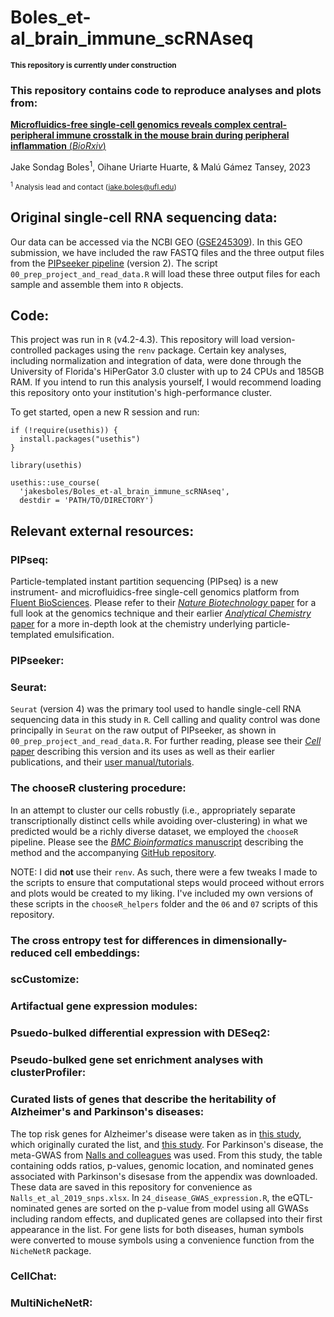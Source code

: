 # Boles_et-al_brain_immune_scRNAseq

<sup>**This repository is currently under construction**</sup>


### This repository contains code to reproduce analyses and plots from:
[**Microfluidics-free single-cell genomics reveals complex central-peripheral immune crosstalk in the mouse brain during peripheral inflammation** (*BioRxiv*)](https://www.biorxiv.org/content/10.1101/2023.10.05.561054v1)

Jake Sondag Boles<sup>1</sup>, Oihane Uriarte Huarte, & Malú Gámez Tansey, 2023

<sup><sup>1</sup> Analysis lead and contact (jake.boles@ufl.edu)</sup>

## Original single-cell RNA sequencing data:
Our data can be accessed via the NCBI GEO ([GSE245309](https://www.ncbi.nlm.nih.gov/geo/query/acc.cgi?&acc=GSE245309)). In this GEO submission, we have included the raw FASTQ files and the three output files from the [PIPseeker pipeline](https://www.fluentbio.com/products/pipseeker-software-for-data-analysis/) (version 2). The script `00_prep_project_and_read_data.R` will load these three output files for each sample and assemble them into `R` objects. 

## Code:
This project was run in `R` (v4.2-4.3). This repository will load version-controlled packages using the `renv` package. Certain key analyses, including normalization and integration of data, were done through the University of Florida's HiPerGator 3.0 cluster with up to 24 CPUs and 185GB RAM. If you intend to run this analysis yourself, I would recommend loading this repository onto your institution's high-performance cluster.

To get started, open a new R session and run:
```
if (!require(usethis)) {
  install.packages("usethis")
}

library(usethis)

usethis::use_course(
  'jakesboles/Boles_et-al_brain_immune_scRNAseq',
  destdir = 'PATH/TO/DIRECTORY')
```

## Relevant external resources:
### PIPseq:
Particle-templated instant partition sequencing (PIPseq) is a new instrument- and microfluidics-free single-cell genomics platform from [Fluent BioSciences](https://www.fluentbio.com/). Please refer to their [*Nature Biotechnology* paper](https://www.nature.com/articles/s41587-023-01685-z) for a full look at the genomics technique and their earlier [*Analytical Chemistry* paper](https://pubs.acs.org/doi/10.1021/acs.analchem.8b01759) for a more in-depth look at the chemistry underlying particle-templated emulsification. 
### PIPseeker:
### Seurat:
`Seurat` (version 4) was the primary tool used to handle single-cell RNA sequencing data in this study in `R`. Cell calling and quality control was done principally in `Seurat` on the raw output of PIPseeker, as shown in `00_prep_project_and_read_data.R`. For further reading, please see their [*Cell* paper](https://www.sciencedirect.com/science/article/pii/S0092867421005833?via%3Dihub) describing this version and its uses as well as their earlier publications, and their [user manual/tutorials](https://satijalab.org/seurat/).
### The chooseR clustering procedure:
In an attempt to cluster our cells robustly (i.e., appropriately separate transcriptionally distinct cells while avoiding over-clustering) in what we predicted would be a richly diverse dataset, we employed the `chooseR` pipeline. Please see the [*BMC Bioinformatics* manuscript](https://bmcbioinformatics.biomedcentral.com/articles/10.1186/s12859-021-03957-4) describing the method and the accompanying [GitHub repository](https://github.com/rbpatt2019/chooseR). 

NOTE: I did **not** use their `renv`. As such, there were a few tweaks I made to the scripts to ensure that computational steps would proceed without errors and plots would be created to my liking. I've included my own versions of these scripts in the `chooseR_helpers` folder and the `06` and `07` scripts of this repository. 
### The cross entropy test for differences in dimensionally-reduced cell embeddings:
### scCustomize: 
### Artifactual gene expression modules:
### Psuedo-bulked differential expression with DESeq2:
### Pseudo-bulked gene set enrichment analyses with clusterProfiler:
### Curated lists of genes that describe the heritability of Alzheimer's and Parkinson's diseases:
The top risk genes for Alzheimer's disease were taken as in [this study](https://www.nature.com/articles/s41586-021-04369-3), which originally curated the list, and [this study](https://www.sciencedirect.com/science/article/pii/S0092867422014635?via%3Dihub). For Parkinson's disease, the meta-GWAS from [Nalls and colleagues](https://www.sciencedirect.com/science/article/pii/S1474442219303205?via%3Dihub) was used. From this study, the table containing odds ratios, p-values, genomic location, and nominated genes associated with Parkinson's disesase from the appendix was downloaded. These data are saved in this repository for convenience as `Nalls_et_al_2019_snps.xlsx`.  In `24_disease_GWAS_expression.R`, the eQTL-nominated genes are sorted on the p-value from model using all GWASs including random effects, and duplicated genes are collapsed into their first appearance in the list. For gene lists for both diseases, human symbols were converted to mouse symbols using a convenience function from the `NicheNetR` package. 
### CellChat:
### MultiNicheNetR:
